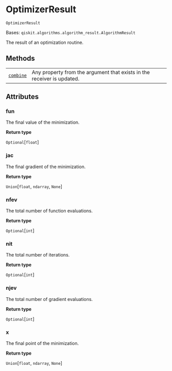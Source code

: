 # OptimizerResult

`OptimizerResult`

Bases: `qiskit.algorithms.algorithm_result.AlgorithmResult`

The result of an optimization routine.

## Methods

|                                                                                                                                                                               |                                                                        |
| ----------------------------------------------------------------------------------------------------------------------------------------------------------------------------- | ---------------------------------------------------------------------- |
| [`combine`](qiskit.algorithms.optimizers.OptimizerResult.combine#qiskit.algorithms.optimizers.OptimizerResult.combine "qiskit.algorithms.optimizers.OptimizerResult.combine") | Any property from the argument that exists in the receiver is updated. |

## Attributes

### fun

The final value of the minimization.

**Return type**

`Optional`\[`float`]

### jac

The final gradient of the minimization.

**Return type**

`Union`\[`float`, `ndarray`, `None`]

### nfev

The total number of function evaluations.

**Return type**

`Optional`\[`int`]

### nit

The total number of iterations.

**Return type**

`Optional`\[`int`]

### njev

The total number of gradient evaluations.

**Return type**

`Optional`\[`int`]

### x

The final point of the minimization.

**Return type**

`Union`\[`float`, `ndarray`, `None`]
